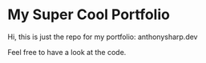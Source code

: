 # My Super Cool Portfolio

Hi, this is just the repo for my portfolio: anthonysharp.dev

Feel free to have a look at the code.
